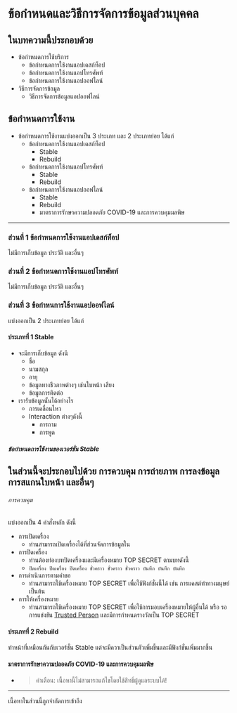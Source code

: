 # ข้อกำหนดและวิธีการจัดการข้อมูลส่วนบุคคล
## ในบทความนี้ประกอบด้วย
- ข้อกำหนดการใช้บริการ
  - ข้อกำหนดการใช้งานแอปเดสก์ท็อป
  - ข้อกำหนดการใช้งานแอปโทรศัพท์
  - ข้อกำหนดการใช้งานแอปออฟไลน์
- วิธีการจัดการข้อมูล
  - วิธีการจัดการข้อมูลแอปออฟไลน์
## ข้อกำหนดการใช้งาน
- ข้อกำหนดการใช้งานแบ่งออกเป็น 3 ประเภท และ 2 ประเภทย่อย ได้แก่
  - ข้อกำหนดการใช้งานแอปเดสก์ท็อป
    - Stable
    - Rebuild
  - ข้อกำหนดการใช้งานแอปโทรศัพท์
    - Stable
    - Rebuild
  - ข้อกำหนดการใช้งานแอปออฟไลน์
    - Stable
    - Rebuild
    - มาตราการรักษาความปลอดภัย COVID-19 และการควบคุมมลพิษ
---
### ส่วนที่ 1 ข้อกำหนดการใช้งานแอปเดสก์ท็อป
ไม่มีการเก็บข้อมูล ประวัติ และอื่นๆ
### ส่วนที่ 2 ข้อกำหนดการใช้งานแอปโทรศัพท์
ไม่มีการเก็บข้อมูล ประวัติ และอื่นๆ
### ส่วนที่ 3 ข้อกำหนการใช้งานแอปออฟไลน์
แบ่งออกเป็น 2 ประเภทย่อย ได้แก่
#### ประเภทที่ 1 Stable
- จะมีการเก็บข้อมูล ดังนี
  - ชื่อ
  - นามสกุล
  - อายุ
  - ข้อมูลทางชีวภาพต่างๆ เช่นใบหน้า เสียง
  - ข้อมูลการติดต่อ 
- เรารับข้อมูลนั้นได้อย่างไร
  - การเคลื่อนไหว
  - Interaction ต่างๆดังนี้
    - การถาม
    - การพูด
##### ข้อกำหนดการใช้งานของเวอร์ชั่น Stable
ในส่วนนี้จะประกอบไปด้วย การควบคุม การถ่ายภาพ การลงข้อมูล การสแกนใบหน้า และอื่นๆ
---
###### การควบคุม
แบ่งออกเป็น 4 คำสั่งหลัก ดังนี้
- การเปิดเครื่อง
  - ท่านสามารถเปิดเครื่องได้ที่ส่วนจัดการข้อมูลใน
- การปิดเครื่อง
  - ท่านต้องท่องบทปิดเครื่องและมีเครื่องหมาย TOP SECRET ตามบทดังนี้
  - `ปิดเครื่อง ปิดเครื่อง ปิดเครื่อง ชั่วคราว ชั่วคราว ชั่วคราว บันทึก บันทึก บันทึก`
- การดำเนินการตามคำขอ
  - ท่านสามารถใช้เครื่องหมาย TOP SECRET เพื่อใช้ฟังก์ชั่นนี้ได้ เช่น การแคสต์ท่าทางมนุษย์ เป็นต้น
- การให้เครื่องหมาย
  - ท่านสามารถใช้เครื่องหมาย TOP SECRET เพื่อใช้การมอบเครื่องหมายให้ผู้อื่นได้ หรือ รอการแข่งขัน [Trusted Person](tp_th.html) และมีการกำหนดรางวัลเป็น TOP SECRET
#### ประเภทที่ 2 Rebuild
ทำหน้าที่เหมือนกันกับเวอร์ชั่น Stable แต่จะมีควาเป็นส่วนตัวเพิ่มขึ้นและมีฟังก์ชั่นเพิ่มมากขึ้น
#### มาตราการรักษาความปลอดภัย COVID-19  และการควบคุมมลพิษ
- >คำเตือน: เนื้อหานี้ไม่สามารถแก้ไขโดยใช้สิทธิ์ผู้ดูแลระบบได้!
---
เนื้อหาในส่วนนี้ถูกจำกัดการเข้าถึง
